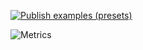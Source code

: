 <!-- Profile README for Kaj Kowalski -->

[![Publish examples (presets)](https://github.com/kjanat/kjanat/actions/workflows/metrics.yml/badge.svg?branch=master)][Metrics Workflow]

<!-- <div align="center">
  <img src="https://readme-typing-svg.demolab.com?font=Fira+Code&duration=2000&pause=1000&color=00F7FF&center=true&vCenter=true&multiline=true&width=435&lines=Code%2C+Sleep%2C+Push%2C+Repeat" alt="Typing SVG" />
</div>

---

### 🧠 Tech Stack
```bash
OS:      Linux / Windows
Shell:   Bash / PowerShell
Editor:  VSCode / Vim
Back:    Node.js / Go / Python
Front:   HTML / Tailwind / React
DB:      PostgreSQL / MongoDB / Redis
Other:   Docker / Git / Nginx / TrueNAS / Nextcloud
```

---

### 📈 GitHub Stats

<div align="center">
  <img src="https://github-readme-stats.vercel.app/api?username=kjanat&show_icons=true&theme=tokyonight&hide=issues" />
  <img src="https://github-readme-stats.vercel.app/api/top-langs/?username=kjanat&layout=compact&theme=tokyonight&hide=html,css" />
</div>

---

### 🔥 Streaks

<div align="center">
  <img src="https://github-readme-streak-stats.herokuapp.com?user=kjanat&theme=tokyonight&hide_border=true" />
</div>

### 📫 Reach Me

> Nope. -->

![Metrics](https://metrics.lecoq.io/kjanat?template=classic&isocalendar=1&languages=1&lines=1&stars=1&habits=1&stargazers=1&topics=1&calendar=1&achievements=1&activity=1&followup=1&base=header%2C%20activity%2C%20community%2C%20repositories%2C%20metadata&base.indepth=false&base.hireable=false&base.skip=false&isocalendar=false&isocalendar.duration=full-year&languages=false&languages.limit=8&languages.threshold=0%25&languages.other=false&languages.colors=github&languages.sections=most-used&languages.indepth=false&languages.analysis.timeout=15&languages.analysis.timeout.repositories=7.5&languages.categories=markup%2C%20programming&languages.recent.categories=markup%2C%20programming&languages.recent.load=300&languages.recent.days=14&stargazers=false&stargazers.days=14&stargazers.charts=true&stargazers.charts.type=classic&stargazers.worldmap=false&stargazers.worldmap.sample=0&lines=false&lines.sections=base&lines.repositories.limit=4&lines.history.limit=1&lines.delay=0&topics=false&topics.mode=starred&topics.sort=stars&topics.limit=15&stars=false&stars.limit=4&habits=false&habits.from=200&habits.days=14&habits.facts=true&habits.charts=false&habits.charts.type=classic&habits.trim=false&habits.languages.limit=8&habits.languages.threshold=0%25&followup=false&followup.sections=repositories&followup.indepth=true&followup.archived=true&calendar=false&calendar.limit=1&achievements=false&achievements.threshold=C&achievements.secrets=true&achievements.display=detailed&achievements.limit=0&activity=false&activity.limit=5&activity.load=300&activity.days=14&activity.visibility=all&activity.timestamps=false&activity.filter=all&config.timezone=Europe%2FAmsterdam)

<!-- Links -->
[Metrics Workflow]: https://github.com/kjanat/kjanat/actions/workflows/metrics.yml
